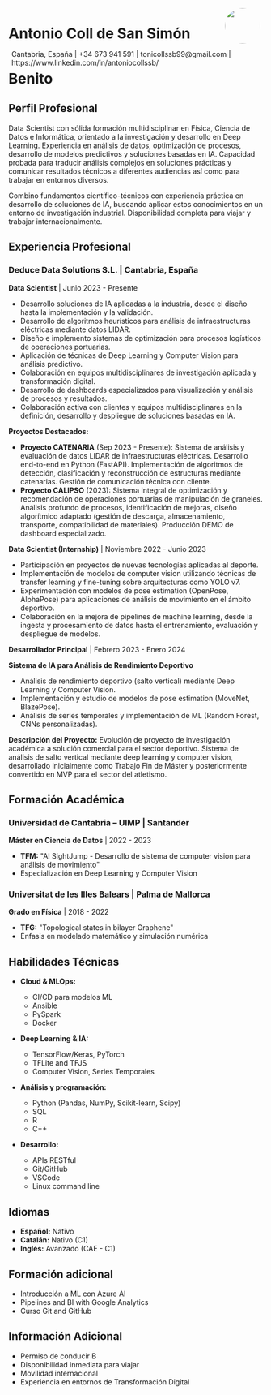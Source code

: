 <img style="float:right;border-radius:50%;width:70px;padding:6px" src="avatar-man.jpg" />

<span style="float:right;padding:6px"> 
  Cantabria, España | +34 673 941 591 | tonicollssb99@gmail.com | https://www.linkedin.com/in/antoniocollssb/
</span>

# Antonio Coll de San Simón Benito

## Perfil Profesional

Data Scientist con sólida formación multidisciplinar en Física, Ciencia de Datos e Informática, orientado a la investigación y desarrollo en Deep Learning. Experiencia en análisis de datos, optimización de procesos, desarrollo de modelos predictivos y soluciones basadas en IA. Capacidad probada para traducir análisis complejos en soluciones prácticas y comunicar resultados técnicos a diferentes audiencias así como para trabajar en entornos diversos. 

Combino fundamentos científico-técnicos con experiencia práctica en desarrollo de soluciones de IA, buscando aplicar estos conocimientos en un entorno de investigación industrial. Disponibilidad completa para viajar y trabajar internacionalmente.

## Experiencia Profesional

### Deduce Data Solutions S.L. | Cantabria, España
**Data Scientist** | Junio 2023 - Presente

- Desarrollo soluciones de IA aplicadas a la industria, desde el diseño hasta la implementación y la validación.
- Desarrollo de algoritmos heurísticos para análisis de infraestructuras eléctricas mediante datos LIDAR.
- Diseño e implemento sistemas de optimización para procesos logísticos de operaciones portuarias.
- Aplicación de técnicas de Deep Learning y Computer Vision para análisis predictivo.
- Colaboración en equipos multidisciplinares de investigación aplicada y transformación digital.
- Desarrollo de dashboards especializados para visualización y análisis de procesos y resultados.
- Colaboración activa con clientes y equipos multidisciplinares en la definición, desarrollo y despliegue de soluciones basadas en IA.

**Proyectos Destacados:**

- **Proyecto CATENARIA** (Sep 2023 - Presente): Sistema de análisis y evaluación de datos LIDAR de infraestructuras eléctricas. Desarrollo end-to-end en Python (FastAPI). Implementación de algoritmos de detección, clasificación y reconstrucción de estructuras mediante catenarias. Gestión de comunicación técnica con cliente.
- **Proyecto CALIPSO** (2023): Sistema integral de optimización y recomendación de operaciones portuarias de manipulación de graneles. Análisis profundo de procesos, identificación de mejoras, diseño algorítmico adaptado (gestión de descarga, almacenamiento, transporte, compatibilidad de materiales). Producción DEMO de dashboard especializado.

**Data Scientist (Internship)** | Noviembre 2022 - Junio 2023

- Participación en proyectos de nuevas tecnologías aplicadas al deporte.
- Implementación de modelos de computer vision utilizando técnicas de transfer learning y fine-tuning sobre arquitecturas como YOLO v7.
- Experimentación con modelos de pose estimation (OpenPose, AlphaPose) para aplicaciones de análisis de movimiento en el ámbito deportivo.
- Colaboración en la mejora de pipelines de machine learning, desde la ingesta y procesamiento de datos hasta el entrenamiento, evaluación y despliegue de modelos.

**Desarrollador Principal** | Febrero 2023 - Enero 2024 

**Sistema de IA para Análisis de Rendimiento Deportivo**
- Análisis de rendimiento deportivo (salto vertical) mediante Deep Learning y Computer Vision.
- Implementación y estudio de modelos de pose estimation (MoveNet, BlazePose).
- Análisis de series temporales y implementación de ML (Random Forest, CNNs personalizadas).

**Descripción del Proyecto:** Evolución de proyecto de investigación académica a solución comercial para el sector deportivo. Sistema de análisis de salto vertical mediante deep learning y computer vision, desarrollado inicialmente como Trabajo Fin de Máster y posteriormente convertido en MVP para el sector del atletismo.

## Formación Académica

### Universidad de Cantabria – UIMP | Santander
**Máster en Ciencia de Datos** | 2022 - 2023

- **TFM:** "AI SightJump - Desarrollo de sistema de computer vision para análisis de movimiento"
- Especialización en Deep Learning y Computer Vision

### Universitat de les Illes Balears | Palma de Mallorca
**Grado en Física** | 2018 - 2022

- **TFG:** "Topological states in bilayer Graphene"
- Énfasis en modelado matemático y simulación numérica

## Habilidades Técnicas

- **Cloud & MLOps:**
  - CI/CD para modelos ML
  - Ansible
  - PySpark
  - Docker

- **Deep Learning & IA:**
  - TensorFlow/Keras, PyTorch
  - TFLite and TFJS
  - Computer Vision, Series Temporales

- **Análisis y programación:**
  - Python (Pandas, NumPy, Scikit-learn, Scipy)
  - SQL
  - R
  - C++

- **Desarrollo:**
  - APIs RESTful
  - Git/GitHub
  - VSCode
  - Linux command line

## Idiomas

- **Español:** Nativo
- **Catalán:** Nativo (C1)
- **Inglés:** Avanzado (CAE - C1)

## Formación adicional

- Introducción a ML con Azure AI
- Pipelines and BI with Google Analytics
- Curso Git and GitHub

## Información Adicional

- Permiso de conducir B
- Disponibilidad inmediata para viajar
- Movilidad internacional
- Experiencia en entornos de Transformación Digital

